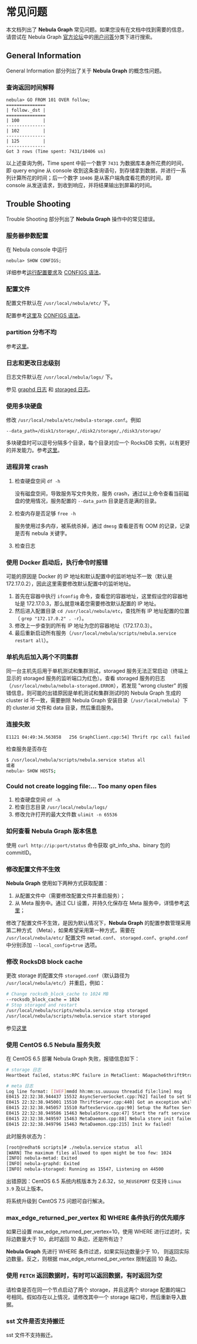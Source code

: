 # 常见问题

本文档列出了 **Nebula Graph** 常见问题。如果您没有在文档中找到需要的信息，请尝试在 Nebula Graph [官方论坛](https://discuss.nebula-graph.com.cn/)中的[用户问答](https://discuss.nebula-graph.com.cn/c/users/5)分类下进行搜索。

## General Information

General Information 部分列出了关于 **Nebula Graph** 的概念性问题。

### 查询返回时间解释

```ngql
nebula> GO FROM 101 OVER follow;
===============
| follow._dst |
===============
| 100         |
---------------
| 102         |
---------------
| 125         |
---------------
Got 3 rows (Time spent: 7431/10406 us)
```

以上述查询为例，Time spent 中前一个数字 `7431` 为数据库本身所花费的时间，即 query engine 从 console 收到这条查询语句，到存储拿到数据，并进行一系列计算所花的时间；后一个数字 `10406` 是从客户端角度看花费的时间，即 console 从发送请求，到收到响应，并将结果输出到屏幕的时间。

## Trouble Shooting

Trouble Shooting 部分列出了 **Nebula Graph** 操作中的常见错误。

### 服务器参数配置

在 Nebula console 中运行

```ngql
nebula> SHOW CONFIGS;
```

详细参考[运行配置要求](../../3.build-develop-and-administration/3.configurations/0.system-requirement.md)及 [CONFIGS 语法](../../3.build-develop-and-administration/3.configurations/2.configs-syntax.md)。

### 配置文件

配置文件默认在 `/usr/local/nebula/etc/` 下。

配置参考[这里](../../3.build-develop-and-administration/3.configurations/0.system-requirement.md)及 [CONFIGS 语法](../../3.build-develop-and-administration/3.configurations/2.configs-syntax.md)。

### partition 分布不均

参考[这里](../../3.build-develop-and-administration/5.storage-service-administration/storage-balance.md)。

### 日志和更改日志级别

日志文件默认在 `/usr/local/nebula/logs/` 下。

参见 [graphd 日志](../../3.build-develop-and-administration/3.configurations/4.graph-config.md) 和 [storaged 日志](../../3.build-develop-and-administration/3.configurations/5.storage-config.md)。

### 使用多块硬盘

修改 `/usr/local/nebula/etc/nebula-storage.conf`。例如

```text
--data_path=/disk1/storage/,/disk2/storage/,/disk3/storage/
```

多块硬盘时可以逗号分隔多个目录，每个目录对应一个 RocksDB 实例，以有更好的并发能力。参考[这里](../../3.build-develop-and-administration/3.configurations/5.storage-config.md)。

### 进程异常 crash

1. 检查硬盘空间 `df -h`

    没有磁盘空间，导致服务写文件失败，服务 crash，通过以上命令查看当前磁盘的使用情况，服务配置的 `--data_path` 目录是否是满的目录。

2. 检查内存是否足够 `free -h`

    服务使用过多内存，被系统杀掉，通过 `dmesg` 查看是否有 OOM 的记录，记录是否有 nebula 关键字。

3. 检查日志

### 使用 Docker 启动后，执行命令时报错

可能的原因是 Docker 的 IP 地址和默认配置中的监听地址不一致（默认是 172.17.0.2），因此这里需要修改默认配置中的监听地址。

1. 首先在容器中执行 `ifconfig` 命令，查看您的容器地址，这里假设您的容器地址是 172.17.0.3，那么就意味着您需要修改默认配置的 IP 地址。
2. 然后进入配置目录 `cd /usr/local/nebula/etc`，查找所有 IP 地址配置的位置（ `grep "172.17.0.2" . -r`）。
3. 修改上一步查到的所有 IP 地址为您的容器地址（172.17.0.3）。
4. 最后重新启动所有服务（`/usr/local/nebula/scripts/nebula.service restart all`）。

### 单机先后加入两个不同集群

同一台主机先后用于单机测试和集群测试，storaged 服务无法正常启动（终端上显示的 storaged 服务的监听端口为红色）。查看 storaged 服务的日志（`/usr/local/nebula/nebula-storaged.ERROR`），若发现 "wrong cluster" 的报错信息，则可能的出错原因是单机测试和集群测试时的 Nebula Graph 生成的 cluster id 不一致，需要删除 Nebula Graph 安装目录（`/usr/local/nebula`）下的 cluster.id 文件和 data 目录，然后重启服务。

### 连接失败

```txt
E1121 04:49:34.563858   256 GraphClient.cpp:54] Thrift rpc call failed: AsyncSocketException: connect failed, type = Socket not open, errno = 111 (Connection refused): Connection refused
```

检查服务是否存在

```bash
$ /usr/local/nebula/scripts/nebula.service status all
或者
nebula> SHOW HOSTS;
```

### Could not create logging file:... Too many open files

1. 检查硬盘空间 `df -h`
2. 检查日志目录 `/usr/local/nebula/logs/`
3. 修改允许打开的最大文件数 `ulimit -n 65536`

### 如何查看 Nebula Graph 版本信息

使用 `curl http://ip:port/status` 命令获取 git_info_sha、binary 包的 commitID。

### 修改配置文件不生效

**Nebula Graph** 使用如下两种方式获取配置：

1. 从配置文件中（需要修改配置文件并重启服务）；
2. 从 Meta 服务中。通过 CLI 设置，并持久化保存在 Meta 服务中，详情参考[这里](../../3.build-develop-and-administration/3.configurations/1.config-persistency-and-priority.md)；

修改了配置文件不生效，是因为默认情况下，**Nebula Graph** 的配置参数管理采用第二种方式 （Meta），如果希望采用第一种方式，需要在 `/usr/local/nebula/etc/` 配置文件 `metad.conf`、 `storaged.conf`、`graphd.conf` 中分别添加 `--local_config=true` 选项。

### 修改  RocksDB block cache

更改 storage 的配置文件 `storaged.conf`（默认路径为 `/usr/local/nebula/etc/`）并重启，例如：

```bash
# Change rocksdb_block_cache to 1024 MB
--rocksdb_block_cache = 1024
# Stop storaged and restart
/usr/local/nebula/scripts/nebula.service stop storaged
/usr/local/nebula/scripts/nebula.service start storaged
```

参见[这里](../../3.build-develop-and-administration/3.configurations/5.storage-config.md)

### 使用 CentOS 6.5 Nebula 服务失败

在 CentOS 6.5 部署 Nebula Graph 失败，报错信息如下：

```bash
# storage 日志
Heartbeat failed, status:RPC failure in MetaClient: N6apache6thrift9transport19TTransportExceptionE: AsyncSocketException: connect failed, type = Socket not open, errno = 111 (Connection refused): Connection refused

# meta 日志
Log line format: [IWEF]mmdd hh:mm:ss.uuuuuu threadid file:line] msg
E0415 22:32:38.944437 15532 AsyncServerSocket.cpp:762] failed to set SO_REUSEPORT on async server socket Protocol not available
E0415 22:32:38.945001 15510 ThriftServer.cpp:440] Got an exception while setting up the server: 92failed to bind to async server socket: [::]:0: Protocol not available
E0415 22:32:38.945057 15510 RaftexService.cpp:90] Setup the Raftex Service failed, error: 92failed to bind to async server socket: [::]:0: Protocol not available
E0415 22:32:38.949586 15463 NebulaStore.cpp:47] Start the raft service failed
E0415 22:32:38.949597 15463 MetaDaemon.cpp:88] Nebula store init failed
E0415 22:32:38.949796 15463 MetaDaemon.cpp:215] Init kv failed!
```

此时服务状态为：

```bash
[root@redhat6 scripts]# ./nebula.service status  all
[WARN] The maximum files allowed to open might be too few: 1024
[INFO] nebula-metad: Exited
[INFO] nebula-graphd: Exited
[INFO] nebula-storaged: Running as 15547, Listening on 44500
```

出错原因：CentOS 6.5 系统内核版本为 2.6.32，`SO_REUSEPORT` 仅支持 `Linux 3.9` 及以上版本。

将系统升级到 CentOS 7.5 问题可自行解决。

### max_edge_returned_per_vertex 和 WHERE 条件执行的优先顺序

如果已设置 max_edge_returned_per_vertex=10，使用 WHERE 进行过滤时，实际边数量大于 10，此时返回 10 条边，还是所有边？

**Nebula Graph** 先进行 WHERE 条件过滤，如果实际边数量少于 10， 则返回实际边数量。反之，则根据 max_edge_returned_per_vertex 限制返回 10 条边。

### 使用 `FETCH` 返回数据时，有时可以返回数据，有时返回为空

请检查是否在同一个节点启动了两个 storage，并且这两个 storage 配置的端口号相同。假如存在以上情况，请修改其中一个 storage 端口号，然后重新导入数据。

### sst 文件是否支持搬迁

sst 文件不支持搬迁。
